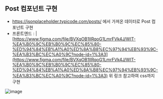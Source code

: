 ## Post 컴포넌트 구현

- https://jsonplaceholder.typicode.com/posts/ 에서 가져온 데이터로 Post 컴포넌트 구현
- 프론트엔드 : | [https://www.figma.com/file/BVXqOB1IlRqoG1LmrFVk4J/WIT-%EA%B0%9C%EB%B0%9C%EC%85%80-%ED%94%84%EB%A1%A0%ED%8A%B8%EC%97%94%EB%93%9C-%EA%B3%BC%EC%A0%9C?node-id=1%3A3](https://www.figma.com/file/BVXqOB1IlRqoG1LmrFVk4J/WIT-%EA%B0%9C%EB%B0%9C%EC%85%80-%ED%94%84%EB%A1%A0%ED%8A%B8%EC%97%94%EB%93%9C-%EA%B3%BC%EC%A0%9C?node-id=1%3A3) 위 링크 참고하여 css까지 구현

![image](https://user-images.githubusercontent.com/63103070/112751033-b96c0600-9006-11eb-8a2e-4b8541eaf6e8.png)

